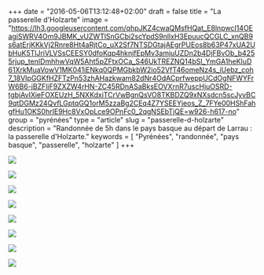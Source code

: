 +++
date = "2016-05-06T13:12:48+02:00"
draft = false
title = "La passerelle d'Holzarte"
image = "https://lh3.googleusercontent.com/qhpJKZ4cwaQMsfHQat_E8lnpwcI14OEagiSWRV4Om9JBMK_vUZWTlSnGCbi2scYpdS9nllxH3EpuucQCGLC_xnQB9s6atErjKKkVj2Rnre8Ht4aRjtCo_uX2Sf7NTSDGtajAEgrPUEos8b63P47xUA2UbHuK5TlJriVLVSsCEESY0dfoKqp4hknjfEpMv3amjuUZDn2b4DjFBvOb_b4255rjup_tenIDmhhwVqW5Aht5pZFtxOCa_S46UkTREZNQ14bSl_YmGA1heKIuD61XrkMuaVowV1MK041iENkq0QPMGbkbW2io52VfT46omeNz4s_iUebz_coh7_18VIpGGKfHZFTzPn53zhAHazkwam82dNr4OdACprfweppUCdOgNFWYFrW6B6-jBZFliF9ZXZW4rHN-ZC45RDnASaBksEOVXrnR7uscHjuOSRD-tgbjAvIXieFOXEUzH_5NXKdxiTCrVwBgnQsVO8TKBDZQ9xNXsdcn5scJyvBC9qtDGMz24QvfLGptqGQ1orM5zzaBg2CEq4Z7YSEEYjeos_Z_7FYe00HShFahgfHu1OKS0hrIE9Hc8VxOpLce9OPnFc0_2qgNSEbTjQE=w926-h617-no"
group = "pyrénées"
type = "article"
slug = "passerelle-d-holzarte"
description = "Randonnée de 5h dans le pays basque au départ de Larrau : la passerelle d'Holzarte."
keywords = [
	"Pyrénées",
	"randonnée",
	"pays basque",
	"passerelle",
	"holzarte"
	]
+++

![](https://lh3.googleusercontent.com/qhpJKZ4cwaQMsfHQat_E8lnpwcI14OEagiSWRV4Om9JBMK_vUZWTlSnGCbi2scYpdS9nllxH3EpuucQCGLC_xnQB9s6atErjKKkVj2Rnre8Ht4aRjtCo_uX2Sf7NTSDGtajAEgrPUEos8b63P47xUA2UbHuK5TlJriVLVSsCEESY0dfoKqp4hknjfEpMv3amjuUZDn2b4DjFBvOb_b4255rjup_tenIDmhhwVqW5Aht5pZFtxOCa_S46UkTREZNQ14bSl_YmGA1heKIuD61XrkMuaVowV1MK041iENkq0QPMGbkbW2io52VfT46omeNz4s_iUebz_coh7_18VIpGGKfHZFTzPn53zhAHazkwam82dNr4OdACprfweppUCdOgNFWYFrW6B6-jBZFliF9ZXZW4rHN-ZC45RDnASaBksEOVXrnR7uscHjuOSRD-tgbjAvIXieFOXEUzH_5NXKdxiTCrVwBgnQsVO8TKBDZQ9xNXsdcn5scJyvBC9qtDGMz24QvfLGptqGQ1orM5zzaBg2CEq4Z7YSEEYjeos_Z_7FYe00HShFahgfHu1OKS0hrIE9Hc8VxOpLce9OPnFc0_2qgNSEbTjQE=w926-h617-no)

![](https://farm8.staticflickr.com/7330/26284552633_a97b18359a_b.jpg)

![](https://farm8.staticflickr.com/7103/26615985540_24145fb45c_b.jpg)

![](https://farm8.staticflickr.com/7057/26855124986_a2783aa4d0_b.jpg)

![](https://farm8.staticflickr.com/7283/26282128354_63f532600e_b.jpg)

![](https://farm8.staticflickr.com/7589/26282163244_4804158831_b.jpg)

![](https://farm8.staticflickr.com/7595/26794263372_5643f4c574_b.jpg)

![](https://farm8.staticflickr.com/7714/26823336901_8918aec18f_b.jpg)
